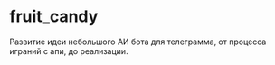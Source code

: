 # fruit_candy
  Развитие идеи небольшого АИ бота для телеграмма, от процесса играний с апи, до реализации.
